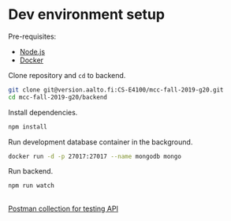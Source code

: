 # Dev environment setup

Pre-requisites:
* [Node.js](https://github.com/nvm-sh/nvm)
* [Docker](https://docs.docker.com/install/)

Clone repository and `cd` to backend.

```bash
git clone git@version.aalto.fi:CS-E4100/mcc-fall-2019-g20.git
cd mcc-fall-2019-g20/backend
```

Install dependencies.

```bash
npm install
```

Run development database container in the background.

```bash
docker run -d -p 27017:27017 --name mongodb mongo
```

Run backend.

```bash
npm run watch
```
##
[Postman collection for testing API](https://app.getpostman.com/run-collection/9c65abaf1605003814e2)
